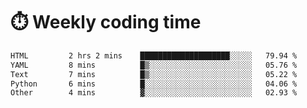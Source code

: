 
# :stopwatch: Weekly coding time
<!--START_SECTION:waka-->

```txt
HTML         2 hrs 2 mins    ████████████████████░░░░░   79.94 %
YAML         8 mins          █▒░░░░░░░░░░░░░░░░░░░░░░░   05.76 %
Text         7 mins          █▒░░░░░░░░░░░░░░░░░░░░░░░   05.22 %
Python       6 mins          █░░░░░░░░░░░░░░░░░░░░░░░░   04.06 %
Other        4 mins          ▓░░░░░░░░░░░░░░░░░░░░░░░░   02.93 %
```

<!--END_SECTION:waka-->


<!-- <p> <img src="https://github-readme-stats.vercel.app/api?username=cozgerest&show_icons=true&hide_border=false" />  </p> -->

